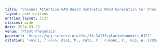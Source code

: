 ```yaml
---
title: "Channel Attention GAN-Based Synthetic Weed Generation for Precise Weed Identification"
layout: publications
entries_layout: list
classes: wide
date: 2024-03-28
venue: 'Plant Phenomics'
paperurl: 'https://spj.science.org/doi/10.34133/plantphenomics.0122'
citation: '<u>Li, T.</u>, Asai, M., Kato, Y., Fukano, Y., Guo, W. (2024). Channel Attention GAN-Based Synthetic Weed Generation for Precise Weed Identification. Plant Phenomics 2024:6, 0122.'
---
```

